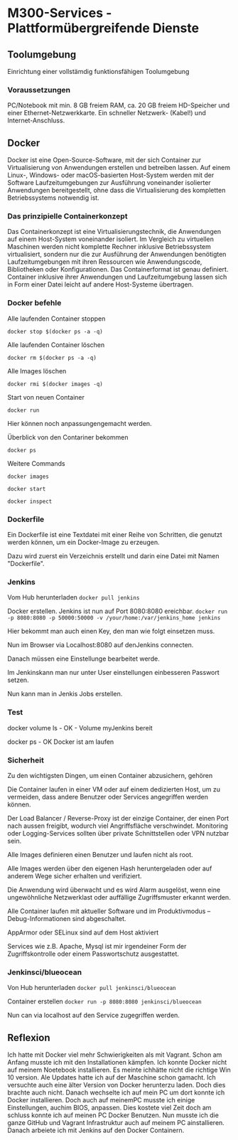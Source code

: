 # M300-Services - Plattformübergreifende Dienste

## Toolumgebung

Einrichtung einer vollstämdig funktionsfähigen Toolumgebung

### Voraussetzungen
PC/Notebook mit min. 8 GB freiem RAM, ca. 20 GB freiem HD-Speicher und einer Ethernet-Netzwerkkarte.
Ein schneller Netzwerk- (Kabel!) und Internet-Anschluss.

## Docker
Docker ist eine Open-Source-Software, mit der sich Container zur Virtualisierung von Anwendungen erstellen und betreiben lassen. Auf einem Linux-, Windows- oder macOS-basierten Host-System werden mit der Software Laufzeitumgebungen zur Ausführung voneinander isolierter Anwendungen bereitgestellt, ohne dass die Virtualisierung des kompletten Betriebssystems notwendig ist.

### Das prinzipielle Containerkonzept

Das Containerkonzept ist eine Virtualisierungstechnik, die Anwendungen auf einem Host-System voneinander isoliert. Im Vergleich zu virtuellen Maschinen werden nicht komplette Rechner inklusive Betriebssystem virtualisiert, sondern nur die zur Ausführung der Anwendungen benötigten Laufzeitumgebungen mit ihren Ressourcen wie Anwendungscode, Bibliotheken oder Konfigurationen. Das Containerformat ist genau definiert. Container inklusive ihrer Anwendungen und Laufzeitumgebung lassen sich in Form einer Datei leicht auf andere Host-Systeme übertragen.

### Docker befehle
Alle laufenden Container stoppen

`docker stop $(docker ps -a -q)`

Alle laufenden Container löschen

`docker rm $(docker ps -a -q)`

Alle Images löschen

`docker rmi $(docker images -q)`

Start von neuen Container

`docker run`

Hier können noch anpassungengemacht werden. 

Überblick von den Contariner bekommen

`docker ps`

Weitere Commands

`docker images `

`docker start `

`docker inspect`

### Dockerfile

Ein Dockerfile ist eine Textdatei mit einer Reihe von Schritten, die genutzt werden können, um ein Docker-Image zu erzeugen.

Dazu wird zuerst ein Verzeichnis erstellt und darin eine Datei mit Namen "Dockerfile".

### Jenkins

Vom Hub herunterladen
`docker pull jenkins`


Docker erstellen. Jenkins ist nun auf Port 8080:8080 ereichbar.
`docker run -p 8080:8080 -p 50000:50000 -v /your/home:/var/jenkins_home jenkins`

Hier bekommt man auch einen Key, den man wie folgt einsetzen muss.

Nun im Browser via Localhost:8080 auf denJenkins connecten.

Danach müssen eine Einstellunge bearbeitet werde. 

Im Jenkinskann man nur unter User einstellungen einbesseren Passwort setzen.

Nun kann man in Jenkis Jobs erstellen.

### Test

docker volume ls - OK - Volume myJenkins bereit

docker ps - OK Docker ist am laufen

### Sicherheit

Zu den wichtigsten Dingen, um einen Container abzusichern, gehören

Die Container laufen in einer VM oder auf einem dedizierten Host, um zu vermeiden, dass andere Benutzer oder Services angegriffen werden können.

Der Load Balancer / Reverse-Proxy ist der einzige Container, der einen Port nach aussen freigibt, wodurch viel Angriffsfläche verschwindet. Monitoring oder Logging-Services sollten über private Schnittstellen oder VPN nutzbar sein.

Alle Images definieren einen Benutzer und laufen nicht als root.

Alle Images werden über den eigenen Hash heruntergeladen oder auf anderem Wege sicher erhalten und verifiziert.

Die Anwendung wird überwacht und es wird Alarm ausgelöst, wenn eine ungewöhnliche Netzwerklast oder auffällige Zugriffsmuster erkannt werden.

Alle Container laufen mit aktueller Software und im Produktivmodus – Debug-Informationen sind abgeschaltet.

AppArmor oder SELinux sind auf dem Host aktiviert

Services wie z.B. Apache, Mysql ist mir irgendeiner Form der Zugriffskontrolle oder einem Passwortschutz ausgestattet.

### Jenkinsci/blueocean
Von Hub herunterladen 
`docker pull jenkinsci/blueocean`

Container erstellen
`docker run -p 8080:8080 jenkinsci/blueocean`

Nun can via localhost auf den Service zugegriffen werden.



## Reflexion

Ich hatte mit Docker viel mehr Schwierigkeiten als mit Vagrant. Schon am Anfang musste ich mit den Installationen kämpfen. Ich konnte Docker nicht auf meinem Noetebook installieren. Es meinte ichhätte nicht die richtige Win 10 version. Ale Updates hatte ich auf der Maschine schon gamacht. Ich versuchte auch eine älter Version von Docker herunterzu laden. Doch dies brachte auch nicht. Danach wechselte ich auf mein PC um dort konnte ich Docker installieren. Doch auch auf meinemPC musste ich einige Einstellungen, auchim BIOS, anpassen. Dies kostete viel Zeit doch am schluss konnte ich auf meinen PC Docker Benutzen. Nun musste ich die ganze GitHub und Vagrant Infrastruktur auch auf meinem PC ainstallieren. Danach arbeiete ich mit Jenkins auf den Docker Containern.